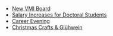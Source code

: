 * [New VMI Board](#new-vmi-board)
* [Salary Increases for Doctoral Students](#salary-increases-for-doctoral-students)
* [Career Evening](#career-evening)
* [Christmas Crafts & Glühwein](#christmas-crafts-gluhwein)
